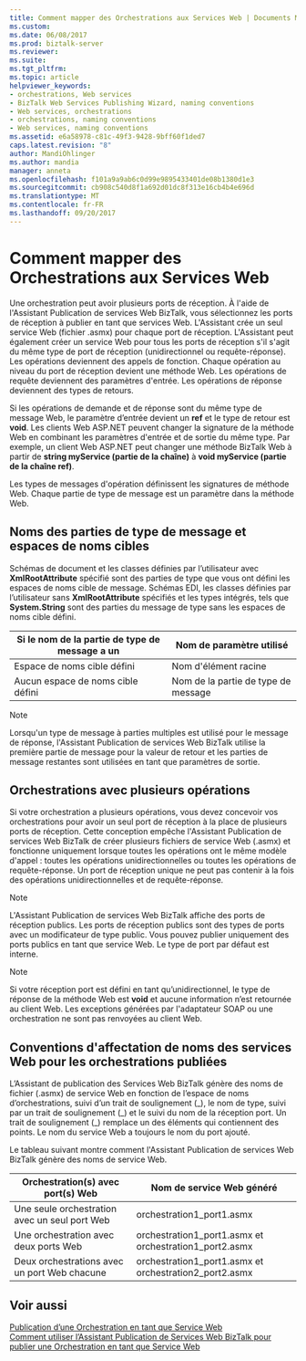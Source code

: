 ```yaml
---
title: Comment mapper des Orchestrations aux Services Web | Documents Microsoft
ms.custom: 
ms.date: 06/08/2017
ms.prod: biztalk-server
ms.reviewer: 
ms.suite: 
ms.tgt_pltfrm: 
ms.topic: article
helpviewer_keywords:
- orchestrations, Web services
- BizTalk Web Services Publishing Wizard, naming conventions
- Web services, orchestrations
- orchestrations, naming conventions
- Web services, naming conventions
ms.assetid: e6a58978-c81c-49f3-9428-9bff60f1ded7
caps.latest.revision: "8"
author: MandiOhlinger
ms.author: mandia
manager: anneta
ms.openlocfilehash: f101a9a9ab6c0d99e9895433401de08b1380d1e3
ms.sourcegitcommit: cb908c540d8f1a692d01dc8f313e16cb4b4e696d
ms.translationtype: MT
ms.contentlocale: fr-FR
ms.lasthandoff: 09/20/2017
---
```

# <a name="how-to-map-orchestrations-to-web-services"></a>Comment mapper des Orchestrations aux Services Web
Une orchestration peut avoir plusieurs ports de réception. À l'aide de l'Assistant Publication de services Web BizTalk, vous sélectionnez les ports de réception à publier en tant que services Web. L'Assistant crée un seul service Web (fichier .asmx) pour chaque port de réception. L'Assistant peut également créer un service Web pour tous les ports de réception s'il s'agit du même type de port de réception (unidirectionnel ou requête-réponse). Les opérations deviennent des appels de fonction. Chaque opération au niveau du port de réception devient une méthode Web. Les opérations de requête deviennent des paramètres d'entrée. Les opérations de réponse deviennent des types de retours.  
  
 Si les opérations de demande et de réponse sont du même type de message Web, le paramètre d’entrée devient un **ref** et le type de retour est **void**. Les clients Web ASP.NET peuvent changer la signature de la méthode Web en combinant les paramètres d'entrée et de sortie du même type. Par exemple, un client Web ASP.NET peut changer une méthode BizTalk Web à partir de **string myService (partie de la chaîne)** à **void myService (partie de la chaîne ref)**.  
  
 Les types de messages d'opération définissent les signatures de méthode Web. Chaque partie de type de message est un paramètre dans la méthode Web.  
  
## <a name="message-type-part-names-and-target-namespaces"></a>Noms des parties de type de message et espaces de noms cibles  
 Schémas de document et les classes définies par l’utilisateur avec **XmlRootAttribute** spécifié sont des parties de type que vous ont défini les espaces de noms cible de message. Schémas EDI, les classes définies par l’utilisateur sans **XmlRootAttribute** spécifiés et les types intégrés, tels que **System.String** sont des parties du message de type sans les espaces de noms cible défini.  
  
|Si le nom de la partie de type de message a un|Nom de paramètre utilisé|  
|-----------------------------------------|-------------------------|  
|Espace de noms cible défini|Nom d'élément racine|  
|Aucun espace de noms cible défini|Nom de la partie de type de message|  
  
> [!NOTE]
>  Lorsqu'un type de message à parties multiples est utilisé pour le message de réponse, l'Assistant Publication de services Web BizTalk utilise la première partie de message pour la valeur de retour et les parties de message restantes sont utilisées en tant que paramètres de sortie.  
  
## <a name="orchestrations-with-multiple-operations"></a>Orchestrations avec plusieurs opérations  
 Si votre orchestration a plusieurs opérations, vous devez concevoir vos orchestrations pour avoir un seul port de réception à la place de plusieurs ports de réception. Cette conception empêche l'Assistant Publication de services Web BizTalk de créer plusieurs fichiers de service Web (.asmx) et fonctionne uniquement lorsque toutes les opérations ont le même modèle d'appel : toutes les opérations unidirectionnelles ou toutes les opérations de requête-réponse. Un port de réception unique ne peut pas contenir à la fois des opérations unidirectionnelles et de requête-réponse.  
  
> [!NOTE]
>  L'Assistant Publication de services Web BizTalk affiche des ports de réception publics. Les ports de réception publics sont des types de ports avec un modificateur de type public. Vous pouvez publier uniquement des ports publics en tant que service Web. Le type de port par défaut est interne.  
  
> [!NOTE]
>  Si votre réception port est défini en tant qu’unidirectionnel, le type de réponse de la méthode Web est **void** et aucune information n’est retournée au client Web. Les exceptions générées par l'adaptateur SOAP ou une orchestration ne sont pas renvoyées au client Web.  
  
## <a name="web-services-naming-conventions-for-published-orchestrations"></a>Conventions d'affectation de noms des services Web pour les orchestrations publiées  
 L’Assistant de publication des Services Web BizTalk génère des noms de fichier (.asmx) de service Web en fonction de l’espace de noms d’orchestrations, suivi d’un trait de soulignement (_), le nom de type, suivi par un trait de soulignement (\_) et le suivi du nom de la réception port. Un trait de soulignement (\_) remplace un des éléments qui contiennent des points. Le nom du service Web a toujours le nom du port ajouté.  
  
 Le tableau suivant montre comment l'Assistant Publication de services Web BizTalk génère des noms de service Web.  
  
|Orchestration(s) avec port(s) Web|Nom de service Web généré|  
|-------------------------------------------|--------------------------------|  
|Une seule orchestration avec un seul port Web|orchestration1_port1.asmx|  
|Une orchestration avec deux ports Web|orchestration1_port1.asmx et orchestration1_port2.asmx|  
|Deux orchestrations avec un port Web chacune|orchestration1_port1.asmx et orchestration2_port2.asmx|  
  
## <a name="see-also"></a>Voir aussi  
 [Publication d’une Orchestration en tant que Service Web](../core/publishing-an-orchestration-as-a-web-service.md)   
 [Comment utiliser l’Assistant Publication de Services Web BizTalk pour publier une Orchestration en tant que Service Web](../core/publish-orchestration-as-web-service--biztalk-web-services-publishing-wizard.md)